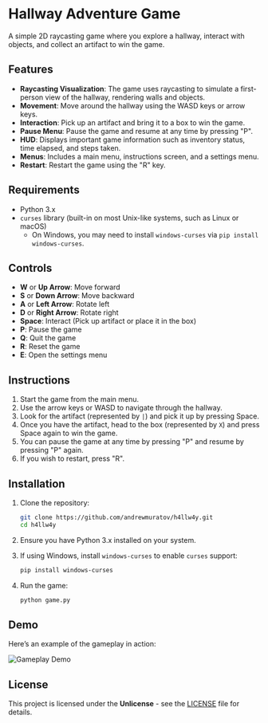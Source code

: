 # Hallway Adventure Game

A simple 2D raycasting game where you explore a hallway, interact with objects, and collect an artifact to win the game.

## Features
- **Raycasting Visualization**: The game uses raycasting to simulate a first-person view of the hallway, rendering walls and objects.
- **Movement**: Move around the hallway using the WASD keys or arrow keys.
- **Interaction**: Pick up an artifact and bring it to a box to win the game.
- **Pause Menu**: Pause the game and resume at any time by pressing "P".
- **HUD**: Displays important game information such as inventory status, time elapsed, and steps taken.
- **Menus**: Includes a main menu, instructions screen, and a settings menu.
- **Restart**: Restart the game using the "R" key.

## Requirements
- Python 3.x
- `curses` library (built-in on most Unix-like systems, such as Linux or macOS)
  - On Windows, you may need to install `windows-curses` via `pip install windows-curses`.

## Controls
- **W** or **Up Arrow**: Move forward
- **S** or **Down Arrow**: Move backward
- **A** or **Left Arrow**: Rotate left
- **D** or **Right Arrow**: Rotate right
- **Space**: Interact (Pick up artifact or place it in the box)
- **P**: Pause the game
- **Q**: Quit the game
- **R**: Reset the game
- **E**: Open the settings menu

## Instructions
1. Start the game from the main menu.
2. Use the arrow keys or WASD to navigate through the hallway.
3. Look for the artifact (represented by `|`) and pick it up by pressing Space.
4. Once you have the artifact, head to the box (represented by `X`) and press Space again to win the game.
5. You can pause the game at any time by pressing "P" and resume by pressing "P" again.
6. If you wish to restart, press "R".

## Installation
1. Clone the repository:
   ```bash
   git clone https://github.com/andrewmuratov/h4llw4y.git
   cd h4llw4y
   ```

2. Ensure you have Python 3.x installed on your system.

3. If using Windows, install `windows-curses` to enable `curses` support:
   ```bash
   pip install windows-curses
   ```

4. Run the game:
   ```bash
   python game.py
   ```

## Demo
Here’s an example of the gameplay in action:

![Gameplay Demo](example.gif)

## License
This project is licensed under the **Unlicense** - see the [LICENSE](LICENSE) file for details.
